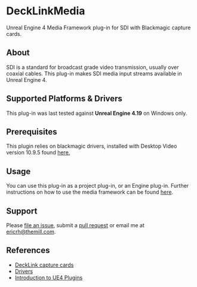 # DeckLinkMedia

Unreal Engine 4 Media Framework plug-in for SDI with Blackmagic capture cards.

## About

SDI is a standard for broadcast grade video transmission, usually over coaxial cables.
This plug-in makes SDI media input streams available in Unreal Engine 4.

## Supported Platforms & Drivers

This plug-in was last tested against **Unreal Engine 4.19** on Windows only.


## Prerequisites

This plugin relies on blackmagic drivers, installed
with Desktop Video version 10.9.5 found [here.](https://www.blackmagicdesign.com/support)


## Usage

You can use this plug-in as a project plug-in, or an Engine plug-in.
Further instructions on how to use the media framework can be found [here](https://docs.unrealengine.com/latest/INT/Engine/MediaFramework/HowTo/index.html).

## Support

Please [file an issue](https://github.com/themill/DeckLinkMedia/issues), submit a
[pull request](https://github.com/themill/DeckLinkMedia/pulls)
or email me at <ericrh@themill.com>.

## References

* [DeckLink capture cards](https://www.blackmagicdesign.com/products/decklink/)
* [Drivers](https://www.blackmagicdesign.com/support)
* [Introduction to UE4 Plugins](https://wiki.unrealengine.com/An_Introduction_to_UE4_Plugins)
